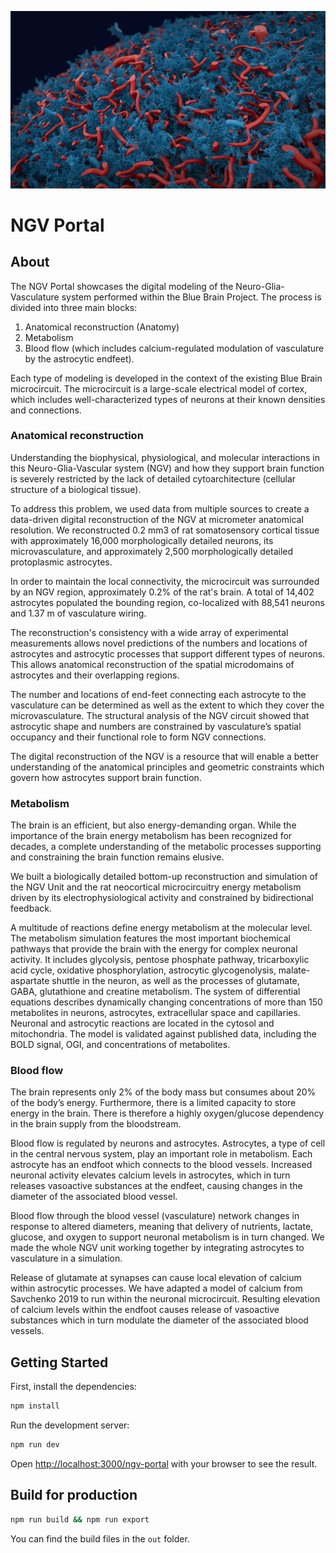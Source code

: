 ![NGV illustration](./public/assets/images/backgrounds/home-page/1_ngv_background.jpg)

# NGV Portal

## About

The NGV Portal showcases the digital modeling of the Neuro-Glia-Vasculature system performed within the Blue Brain Project. The process is divided into three main blocks:

1. Anatomical reconstruction (Anatomy)
2. Metabolism
3. Blood flow (which includes calcium-regulated modulation of vasculature by the astrocytic endfeet).

Each type of modeling is developed in the context of the existing Blue Brain microcircuit. The microcircuit is a large-scale electrical model of cortex, which includes well-characterized types of neurons at their known densities and connections.

### Anatomical reconstruction

Understanding the biophysical, physiological, and molecular interactions in this Neuro-Glia-Vascular system (NGV) and how they support brain function is severely restricted by the lack of detailed cytoarchitecture (cellular structure of a biological tissue).

To address this problem, we used data from multiple sources to create a data-driven digital reconstruction of the NGV at micrometer anatomical resolution. We reconstructed 0.2 mm3 of rat somatosensory cortical tissue with approximately 16,000 morphologically detailed neurons, its microvasculature, and approximately 2,500 morphologically detailed protoplasmic astrocytes.

In order to maintain the local connectivity, the microcircuit was surrounded by an NGV region, approximately 0.2% of the rat's brain. A total of 14,402 astrocytes populated the bounding region, co-localized with 88,541 neurons and 1.37 m of vasculature wiring.

The reconstruction's consistency with a wide array of experimental measurements allows novel predictions of the numbers and locations of astrocytes and astrocytic processes that support different types of neurons. This allows anatomical reconstruction of the spatial microdomains of astrocytes and their overlapping regions.

The number and locations of end-feet connecting each astrocyte to the vasculature can be determined as well as the extent to which they cover the microvasculature. The structural analysis of the NGV circuit showed that astrocytic shape and numbers are constrained by vasculature’s spatial occupancy and their functional role to form NGV connections.

The digital reconstruction of the NGV is a resource that will enable a better understanding of the anatomical principles and geometric constraints which govern how astrocytes support brain function.

### Metabolism

The brain is an efficient, but also energy-demanding organ. While the importance of the brain energy metabolism has been recognized for decades, a complete understanding of the metabolic processes supporting and constraining the brain function remains elusive.

We built a biologically detailed bottom-up reconstruction and simulation of the NGV Unit and the rat neocortical microcircuitry energy metabolism driven by its electrophysiological activity and constrained by bidirectional feedback.

A multitude of reactions define energy metabolism at the molecular level. The metabolism simulation features the most important biochemical pathways that provide the brain with the energy for complex neuronal activity. It includes glycolysis, pentose phosphate pathway, tricarboxylic acid cycle, oxidative phosphorylation, astrocytic glycogenolysis, malate-aspartate shuttle in the neuron, as well as the processes of glutamate, GABA, glutathione and creatine metabolism. The system of differential equations describes dynamically changing concentrations of more than 150 metabolites in neurons, astrocytes, extracellular space and capillaries. Neuronal and astrocytic reactions are located in the cytosol and mitochondria. The model is validated against published data, including the BOLD signal, OGI, and concentrations of metabolites.

### Blood flow

The brain represents only 2% of the body mass but consumes about 20% of the body’s energy. Furthermore, there is a limited capacity to store energy in the brain. There is therefore a highly oxygen/glucose dependency in the brain supply from the bloodstream.

Blood flow is regulated by neurons and astrocytes. Astrocytes, a type of cell in the central nervous system, play an important role in metabolism. Each astrocyte has an endfoot which connects to the blood vessels. Increased neuronal activity elevates calcium levels in astrocytes, which in turn releases vasoactive substances at the endfeet, causing changes in the diameter of the associated blood vessel.

Blood flow through the blood vessel (vasculature) network changes in response to altered diameters, meaning that delivery of nutrients, lactate, glucose, and oxygen to support neuronal metabolism is in turn changed. We made the whole NGV unit working together by integrating astrocytes to vasculature in a simulation.

Release of glutamate at synapses can cause local elevation of calcium within astrocytic processes. We have adapted a model of calcium from Savchenko 2019 to run within the neuronal microcircuit. Resulting elevation of calcium levels within the endfoot causes release of vasoactive substances which in turn modulate the diameter of the associated blood vessels.

## Getting Started

First, install the dependencies:

```bash
npm install
```

Run the development server:

```bash
npm run dev
```

Open [http://localhost:3000/ngv-portal](http://localhost:3000/ngv-portal) with your browser to see the result.

## Build for production

```bash
npm run build && npm run export
```

You can find the build files in the `out` folder.
